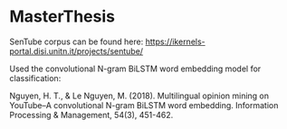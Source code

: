 # MasterThesis

SenTube corpus can be found here: https://ikernels-portal.disi.unitn.it/projects/sentube/


Used the convolutional N-gram BiLSTM word embedding model for classification: 

Nguyen, H. T., & Le Nguyen, M. (2018). Multilingual opinion mining on YouTube–A convolutional N-gram BiLSTM word embedding. Information Processing & Management, 54(3), 451-462.
